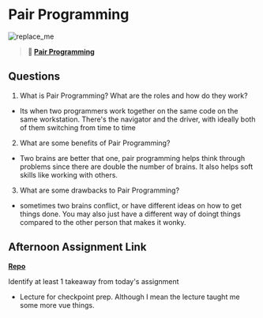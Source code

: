 # Pair Programming

![replace_me](https://codeworks.blob.core.windows.net/public/assets/img/illustrations/placeholder.svg)

> **📖 [Pair Programming](https://codeworksacademy.com/fs-student-guide/resources/wk7/01-Pair-Programming)**

## Questions

1. What is Pair Programming? What are the roles and how do they work?

  - Its when two programmers work together on the same code on the same workstation. There's the navigator and the driver, with ideally both of them switching from time to time

2. What are some benefits of Pair Programming?

- Two brains are better that one, pair programming helps think through problems since there are double the number of brains. It also helps soft skills like working with others.

3. What are some drawbacks to Pair Programming?

- sometimes two brains conflict, or have different ideas on how to get things done. You may also just have a different way of doingt things compared to the other person that makes it wonky.

## Afternoon Assignment Link

**[Repo](https://github.com/HawkesJ02/checkpoint-06-tower)**

Identify at least 1 takeaway from today's assignment

- Lecture for checkpoint prep. Although I mean the lecture taught me some more vue things.
